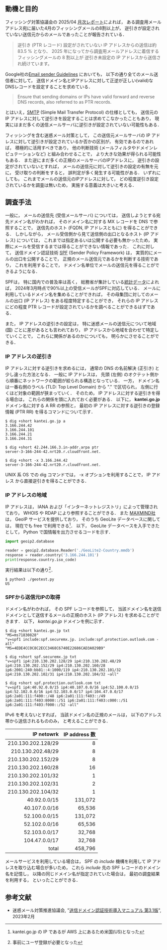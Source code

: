 ## 動機と目的
フィッシング対策協議会の 2025/04
[月次レポート](https://www.antiphishing.jp/report/monthly/202504.html)によれば，
ある調査用メールアドレス宛に届いた4月のフィッシングメールの8割以上が，
逆引きが設定されていない送信元からのメールであったことが報告されている．

>逆引き (PTR レコード) 設定がされていない IP アドレスからの送信は約 83.5 % となり、
2025 年になってから調査用メールアドレスに着信するフィッシングメールの 8 割以上が
逆引き未設定の IP アドレスから送信され続けています。

Google社の[Email sender Guidelines](https://support.google.com/a/answer/81126)
においても，
以下の通り全てのメール送信者に対して，
送信ドメイン名とIPアドレスに対して正逆が正しい(valid)なDNSレコードを設定することを求めている．

>Ensure that sending domains or IPs have valid forward and reverse DNS records, also referred to as PTR records.

とはいえ，[SMTP](https://www.rfc-editor.org/rfc/rfc5321.txt)
(Simple Mail Transfer Protocol) の仕様としても，
送信元のIP アドレスに対して逆引きを設定することは求めてこなかったこともあり，
現実にはまだ多くの送信メールサーバに逆引きが設定されていない可能性もある．

フィッシングを含む迷惑メール対策として，
この送信元メールサーバの IP アドレスに対して逆引きが設定されているか否かの区別が，
有効であるのであれば，
積極的に活用すべきであり，
他の判断技術 (メールフィルタやドメインレピュテーションなど) と組み合わせることで，
より大きな効果が得られる可能性もある．
また逆にまだ多くの正規のメールサーバのIPアドレスに，
逆引きの設定がされていないとすれば，
メールの送信元に対して逆引きの設定の有無を元に，
受け取りの判断をすると，
誤判定が多く発生する可能性がある．
いずれにしても，
これまでメールの送信元のIPアドレスに対して，
どの程度逆引き設定されているかを調査は無いため，
実施する意義は大きいと考える．

## 調査手法

一般に，
メールの送信先 (受信メールサーバ) については，
送信しようとする宛先ドメイン名がわかれば，
そのドメイン名に対する MX レコードを DNS で参照することで，
送信先のホスト (FQDN, IP アドレスともに) を得ることができる．
しかしながら，
メール受信側から見て送信側の出口となるホスト (IP アドレス) については，
これまでは指定あるいは公開する必要も無かったため，
実際にメールを受信するまでは得ることができない情報であった．
これに対して，
送信ドメイン認証技術 [SPF](https://www.rfc-editor.org/rfc/rfc7208.txt)
(Sender Policy Framework) は，
実質的にメールの出口を公開することで，
正規のメール送信元であるかを判断する技術であり，
これを利用することで，
ドメイン名単位でメールの送信元を得ることができるようになる．

SPFは，
特に国内での普及率は高く，
総務省が集計している[統計データ](https://www.soumu.go.jp/main_sosiki/joho_tsusin/d_syohi/m_mail.html#toukei)によれば，
2024年3月時点で90%以上の受信メールがSPFに対応している．
メールに利用しているドメイン名を集めることができれば，
その母集団に対してのメールの出口 (IP アドレス) をある程度特定することができ，
それらの IP アドレスにどの程度 PTR レコードが設定されているかを調べることができるはずである．

また，
IP アドレスの逆引きの設定は，
特に迷惑メールの送信元について地域 (国) ごとに差があるとも言われており，
IP アドレスから地域を合わせて特定していくことで，
これらに関係があるのかについても，
明らかにさせることができる．

### IP アドレスの逆引き

IP アドレスに対する逆引きを求めるには，
通常の DNS の名前解決 (正引き) と少し違った方法となる．
一般に IP アドレスは，
先頭 (左側) のオクテット側から順番にネットワークの範囲が絞られる構造となっている．
一方，
ドメイン名は一番右側のラベル (TLD: Top Level Domain) から "." で区切られ，
左側に行くほど対象の範囲が狭まっていく．
そのため，
IP アドレスに対する逆引きを得る場合は，
これらの関係を頭に入れておく必要がある．
以下に，
**kantei.go.jp** ドメイン名に対する A RR の参照と，
最初の IP アドレスに対する逆引きの登録情報 (PTR RR) を得るコマンドについて示す．

```sh-session
$ dig +short kantei.go.jp a
3.166.244.42
3.166.244.101
3.166.244.21
3.166.244.31

$ dig +short 42.244.166.3.in-addr.arpa ptr
server-3-166-244-42.nrt20.r.cloudfront.net.

$ dig +short -x 3.166.244.42
server-3-166-244-42.nrt20.r.cloudfront.net.
```

UNIX 系 OS での dig コマンドでは，
-x オプションを利用することで，
IP アドレス から直接逆引きを得ることができる．


### IP アドレスの地域

IP アドレスは，
IANA および「インターネットレジストリ」によって管理されており，
WHOIS や RDAP により参照することができる．
また [MAXMIND社](https://www.maxmind.com/) は，
GeoIP サービスを提供しており，
そのうち GeoLite データベースに関しては，
現在でも free で利用できる[^1]．
以下，
GeoLite データベースを入手できたとして，
Python で国情報を出力させるコードを示す．

```py
import geoip2.database

reader = geoip2.database.Reader('./GeoLite2-Country.mmdb')
response = reader.country('3.166.244.101')
print(response.country.iso_code)
```

実行結果は以下の通り[^2]．

```sh-session
$ python3 ./geotest.py
US
```

[^1]: kantei.go.jp の IP であるが AWS 上にあるため米国(US)となった
[^2]: 事前にユーザ登録が必要となった


### SPFから送信元IPの取得

ドメイン名がわかれば，
その SPF レコードを参照して，
当該ドメイン名を送信ドメインとして送信するメールの正規のホスト (IP アドレス) を求めることができます．
以下，
*kantei.go.jp* ドメインを例に示す．

```sh-session
$ dig +short kantei.go.jp txt
"MS=ms71830828"
"v=spf1 include:spf.securemx.jp. include:spf.protection.outlook.com -all"
"MS=4EDE4CC0C8C2ECC3468C6740E22686CAD3A029B9"

$ dig +short spf.securemx.jp txt
"v=spf1 ip4:210.130.202.128/29 ip4:210.130.202.48/29 ip4:210.130.202.152/29 ip4:210.130.202.160/28 ip6:2001:240:bb81::4:1000/119 ip4:210.130.202.101/32 ip4:210.130.202.102/31 ip4:210.130.202.104/32 ~all"

$ dig +short spf.protection.outlook.com txt
"v=spf1 ip4:40.92.0.0/15 ip4:40.107.0.0/16 ip4:52.100.0.0/15 ip4:52.102.0.0/16 ip4:52.103.0.0/17 ip4:104.47.0.0/17 ip6:2a01:111:f400::/48 ip6:2a01:111:f403::/49 ip6:2a01:111:f403:8000::/51 ip6:2a01:111:f403:c000::/51 ip6:2a01:111:f403:f000::/52 -all"
```

IPv6 を考えないとすれば，
当該ドメイン名の正規のメールは，
以下のアドレス帯から送信されるもののみ，
と考えることができる．

IP netowrk | IP address 数
---------: | ------------:
210.130.202.128/29	| 8
210.130.202.48/29	| 8
210.130.202.152/29	| 8
210.130.202.160/28	| 16
210.130.202.101/32	| 1
210.130.202.102/31	| 2
210.130.202.104/32	| 1
40.92.0.0/15		| 131,072
40.107.0.0/16		| 65,536
52.100.0.0/15		| 131,072
52.102.0.0/16		| 65,536
52.103.0.0/17		| 32,768
104.47.0.0/17		| 32,768 
total			| 458,796

メールサービスを利用している場合は，
SPF の *include* 機構を利用して IP アドレスを取り込む場合が多いため，
これら *include* 先の SPF レコードのドメイン名を記憶し，
以降の同じドメイン名が指定されていた場合は，
最初の調査結果を利用する，
といったことができる．

## 参考文献
- 迷惑メール対策推進協議会, "[送信ドメイン認証技術導入マニュアル 第3.1版](https://www.dekyo.or.jp/soudan/aspc/report.html#dam)", 2023年2月
